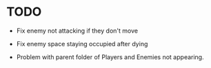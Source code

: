# TODO
* Fix enemy not attacking if they don't move
* Fix enemy space staying occupied after dying

* Problem with parent folder of Players and Enemies not appearing.
